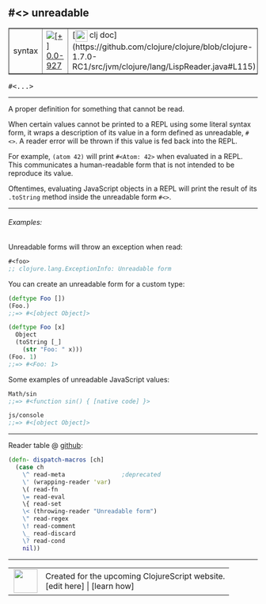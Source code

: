 ## #<> unreadable



 <table border="1">
<tr>
<td>syntax</td>
<td><a href="https://github.com/cljsinfo/cljs-api-docs/tree/0.0-927"><img valign="middle" alt="[+] 0.0-927" title="Added in 0.0-927" src="https://img.shields.io/badge/+-0.0--927-lightgrey.svg"></a> </td>
<td>
[<img height="24px" valign="middle" src="http://i.imgur.com/1GjPKvB.png"> clj doc](https://github.com/clojure/clojure/blob/clojure-1.7.0-RC1/src/jvm/clojure/lang/LispReader.java#L115)
</td>
</tr>
</table>

<samp>#<...></samp><br>

---


A proper definition for something that cannot be read.

When certain values cannot be printed to a REPL using some literal syntax form,
it wraps a description of its value in a form defined as unreadable, `#<>`.  A
reader error will be thrown if this value is fed back into the REPL.

For example, `(atom 42)` will print `#<Atom: 42>` when evaluated in a REPL.
This communicates a human-readable form that is not intended to be reproduce
its value.

Oftentimes, evaluating JavaScript objects in a REPL will print the result
of its `.toString` method inside the unreadable form `#<>`.



---

###### Examples:

Unreadable forms will throw an exception when read:

```clj
#<foo>
;; clojure.lang.ExceptionInfo: Unreadable form
```

You can create an unreadable form for a custom type:

```clj
(deftype Foo [])
(Foo.)
;;=> #<[object Object]>

(deftype Foo [x]
  Object
  (toString [_]
    (str "Foo: " x)))
(Foo. 1)
;;=> #<Foo: 1>
```

Some examples of unreadable JavaScript values:

```clj
Math/sin
;;=> #<function sin() { [native code] }>

js/console
;;=> #<[object Object]>
```



---






Reader table @ [github]():

```clj
(defn- dispatch-macros [ch]
  (case ch
    \^ read-meta                ;deprecated
    \' (wrapping-reader 'var)
    \( read-fn
    \= read-eval
    \{ read-set
    \< (throwing-reader "Unreadable form")
    \" read-regex
    \! read-comment
    \_ read-discard
    \? read-cond
    nil))
```

<!--
Repo - tag - source tree - lines:

 <pre>

</pre>
-->

---



 <table>
<tr><td>
<img valign="middle" align="right" width="48px" src="http://i.imgur.com/Hi20huC.png">
</td><td>
Created for the upcoming ClojureScript website.<br>
[edit here] | [learn how]
</td></tr></table>

[edit here]:https://github.com/cljsinfo/cljs-api-docs/blob/master/cljsdoc/syntax/unreadable.cljsdoc
[learn how]:https://github.com/cljsinfo/cljs-api-docs/wiki/cljsdoc-files

<!--

This information was too distracting to show to readers, but I'll leave it
commented here since it is helpful to:

- pretty-print the data used to generate this document
- and show how to retrieve that data



The API data for this symbol:

```clj
{:description "A proper definition for something that cannot be read.\n\nWhen certain values cannot be printed to a REPL using some literal syntax form,\nit wraps a description of its value in a form defined as unreadable, `#<>`.  A\nreader error will be thrown if this value is fed back into the REPL.\n\nFor example, `(atom 42)` will print `#<Atom: 42>` when evaluated in a REPL.\nThis communicates a human-readable form that is not intended to be reproduce\nits value.\n\nOftentimes, evaluating JavaScript objects in a REPL will print the result\nof its `.toString` method inside the unreadable form `#<>`.",
 :syntax-equiv {:edn-url nil,
                :clj-url "https://github.com/clojure/clojure/blob/clojure-1.7.0-RC1/src/jvm/clojure/lang/LispReader.java#L115"},
 :ns "syntax",
 :name "unreadable",
 :name-encode "unreadable",
 :history [["+" "0.0-927"]],
 :type "syntax",
 :full-name-encode "syntax/unreadable",
 :extra-sources ({:code "(defn- dispatch-macros [ch]\n  (case ch\n    \\^ read-meta                ;deprecated\n    \\' (wrapping-reader 'var)\n    \\( read-fn\n    \\= read-eval\n    \\{ read-set\n    \\< (throwing-reader \"Unreadable form\")\n    \\\" read-regex\n    \\! read-comment\n    \\_ read-discard\n    \\? read-cond\n    nil))",
                  :title "Reader table",
                  :repo "tools.reader",
                  :tag "tools.reader-1.0.0-beta1",
                  :filename "src/main/clojure/clojure/tools/reader.clj",
                  :lines [764 776],
                  :url "https://github.com/clojure/tools.reader/blob/tools.reader-1.0.0-beta1/src/main/clojure/clojure/tools/reader.clj#L764-L776"}),
 :usage ["#<...>"],
 :examples [{:id "e0a6cd",
             :content "Unreadable forms will throw an exception when read:\n\n```clj\n#<foo>\n;; clojure.lang.ExceptionInfo: Unreadable form\n```\n\nYou can create an unreadable form for a custom type:\n\n```clj\n(deftype Foo [])\n(Foo.)\n;;=> #<[object Object]>\n\n(deftype Foo [x]\n  Object\n  (toString [_]\n    (str \"Foo: \" x)))\n(Foo. 1)\n;;=> #<Foo: 1>\n```\n\nSome examples of unreadable JavaScript values:\n\n```clj\nMath/sin\n;;=> #<function sin() { [native code] }>\n\njs/console\n;;=> #<[object Object]>\n```"}],
 :full-name "syntax/unreadable",
 :display "#<> unreadable",
 :cljsdoc-url "https://github.com/cljsinfo/cljs-api-docs/blob/master/cljsdoc/syntax/unreadable.cljsdoc"}

```

Retrieve the API data for this symbol:

```clj
;; from Clojure REPL
(require '[clojure.edn :as edn])
(-> (slurp "https://raw.githubusercontent.com/cljsinfo/cljs-api-docs/catalog/cljs-api.edn")
    (edn/read-string)
    (get-in [:symbols "syntax/unreadable"]))
```

-->
